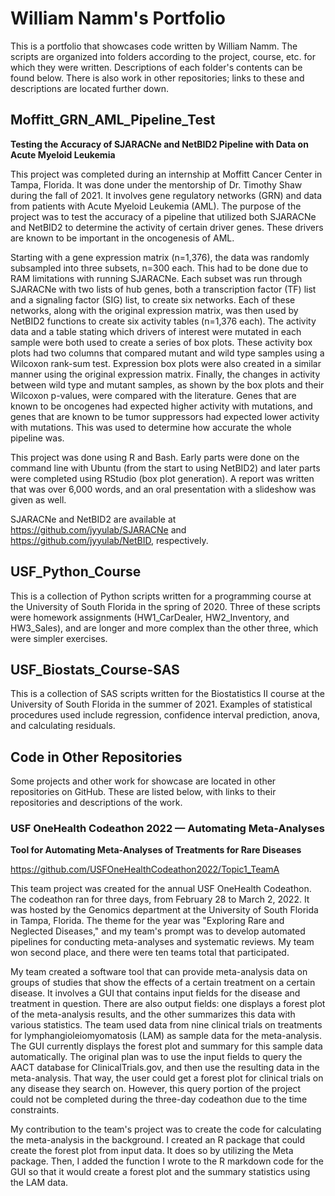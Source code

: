 # William Namm's Portfolio
This is a portfolio that showcases code written by William Namm.  The scripts are organized into folders according to the project, course, etc. for which they were written.  Descriptions of each folder's contents can be found below.  There is also work in other repositories; links to these and descriptions are located further down.
## Moffitt_GRN_AML_Pipeline_Test
**Testing the Accuracy of SJARACNe and NetBID2 Pipeline with Data on Acute Myeloid Leukemia**

This project was completed during an internship at Moffitt Cancer Center in Tampa, Florida.  It was done under the mentorship of Dr. Timothy Shaw during the fall of 2021.  It involves gene regulatory networks (GRN) and data from patients with Acute Myeloid Leukemia (AML).  The purpose of the project was to test the accuracy of a pipeline that utilized both SJARACNe and NetBID2 to determine the activity of certain driver genes.  These drivers are known to be important in the oncogenesis of AML.

Starting with a gene expression matrix (n=1,376), the data was randomly subsampled into three subsets, n=300 each.  This had to be done due to RAM limitations with running SJARACNe.  Each subset was run through SJARACNe with two lists of hub genes, both a transcription factor (TF) list and a signaling factor (SIG) list, to create six networks.  Each of these networks, along with the original expression matrix, was then used by NetBID2 functions to create six activity tables (n=1,376 each).  The activity data and a table stating which drivers of interest were mutated in each sample were both used to create a series of box plots.  These activity box plots had two columns that compared mutant and wild type samples using a Wilcoxon rank-sum test.  Expression box plots were also created in a similar manner using the original expression matrix.  Finally, the changes in activity between wild type and mutant samples, as shown by the box plots and their Wilcoxon p-values, were compared with the literature.  Genes that are known to be oncogenes had expected higher activity with mutations, and genes that are known to be tumor suppressors had expected lower activity with mutations. This was used to determine how accurate the whole pipeline was.

This project was done using R and Bash.  Early parts were done on the command line with Ubuntu (from the start to using NetBID2) and later parts were completed using RStudio (box plot generation).  A report was written that was over 6,000 words, and an oral presentation with a slideshow was given as well.

SJARACNe and NetBID2 are available at https://github.com/jyyulab/SJARACNe and https://github.com/jyyulab/NetBID, respectively.
## USF_Python_Course
This is a collection of Python scripts written for a programming course at the University of South Florida in the spring of 2020.  Three of these scripts were homework assignments (HW1_CarDealer, HW2_Inventory, and HW3_Sales), and are longer and more complex than the other three, which were simpler exercises.
## USF_Biostats_Course-SAS
This is a collection of SAS scripts written for the Biostatistics II course at the University of South Florida in the summer of 2021.  Examples of statistical procedures used include regression, confidence interval prediction, anova, and calculating residuals.
## Code in Other Repositories
Some projects and other work for showcase are located in other repositories on GitHub.  These are listed below, with links to their repositories and descriptions of the work.
### USF OneHealth Codeathon 2022 &mdash; Automating Meta-Analyses
**Tool for Automating Meta-Analyses of Treatments for Rare Diseases**

https://github.com/USFOneHealthCodeathon2022/Topic1_TeamA

This team project was created for the annual USF OneHealth Codeathon.  The codeathon ran for three days, from February 28 to March 2, 2022.  It was hosted by the Genomics department at the University of South Florida in Tampa, Florida.  The theme for the year was "Exploring Rare and Neglected Diseases," and my team's prompt was to develop automated pipelines for conducting meta-analyses and systematic reviews.  My team won second place, and there were ten teams total that participated.

My team created a software tool that can provide meta-analysis data on groups of studies that show the effects of a certain treatment on a certain disease.  It involves a GUI that contains input fields for the disease and treatment in question.  There are also output fields: one displays a forest plot of the meta-analysis results, and the other summarizes this data with various statistics.  The team used data from nine clinical trials on treatments for lymphangioleiomyomatosis (LAM) as sample data for the meta-analysis.  The GUI currently displays the forest plot and summary for this sample data automatically.  The original plan was to use the input fields to query the AACT database for ClinicalTrials.gov, and then use the resulting data in the meta-analysis.  That way, the user could get a forest plot for clinical trials on any disease they search on.  However, this query portion of the project could not be completed during the three-day codeathon due to the time constraints.

My contribution to the team's project was to create the code for calculating the meta-analysis in the background.  I created an R package that could create the forest plot from input data.  It does so by utilizing the Meta package.  Then, I added the function I wrote to the R markdown code for the GUI so that it would create a forest plot and the summary statistics using the LAM data.